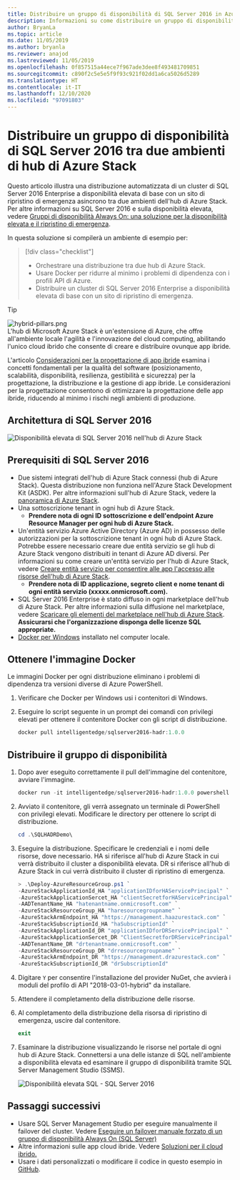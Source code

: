 ```yaml
---
title: Distribuire un gruppo di disponibilità di SQL Server 2016 in Azure e nell'hub di Azure Stack
description: Informazioni su come distribuire un gruppo di disponibilità di SQL Server 2016 in Azure e nell'hub di Azure Stack.
author: BryanLa
ms.topic: article
ms.date: 11/05/2019
ms.author: bryanla
ms.reviewer: anajod
ms.lastreviewed: 11/05/2019
ms.openlocfilehash: 0f857515a44ece7f967ade3dee8f493481709851
ms.sourcegitcommit: c890f2c5e5e5f9f93c921f02dd1a6ca5026d5289
ms.translationtype: HT
ms.contentlocale: it-IT
ms.lasthandoff: 12/10/2020
ms.locfileid: "97091803"
---
```

# <a name="deploy-a-sql-server-2016-availability-group-across-two-azure-stack-hub-environments"></a>Distribuire un gruppo di disponibilità di SQL Server 2016 tra due ambienti di hub di Azure Stack

Questo articolo illustra una distribuzione automatizzata di un cluster di SQL Server 2016 Enterprise a disponibilità elevata di base con un sito di ripristino di emergenza asincrono tra due ambienti dell'hub di Azure Stack. Per altre informazioni su SQL Server 2016 e sulla disponibilità elevata, vedere [Gruppi di disponibilità Always On: una soluzione per la disponibilità elevata e il ripristino di emergenza](/sql/database-engine/availability-groups/windows/always-on-availability-groups-sql-server?view=sql-server-2016).

In questa soluzione si compilerà un ambiente di esempio per:

> [!div class="checklist"]
> - Orchestrare una distribuzione tra due hub di Azure Stack.
> - Usare Docker per ridurre al minimo i problemi di dipendenza con i profili API di Azure.
> - Distribuire un cluster di SQL Server 2016 Enterprise a disponibilità elevata di base con un sito di ripristino di emergenza.

> [!Tip]  
> ![hybrid-pillars.png](./media/solution-deployment-guide-cross-cloud-scaling/hybrid-pillars.png)  
> L'hub di Microsoft Azure Stack è un'estensione di Azure, che offre all'ambiente locale l'agilità e l'innovazione del cloud computing, abilitando l'unico cloud ibrido che consente di creare e distribuire ovunque app ibride.  
> 
> L'articolo [Considerazioni per la progettazione di app ibride](overview-app-design-considerations.md) esamina i concetti fondamentali per la qualità del software (posizionamento, scalabilità, disponibilità, resilienza, gestibilità e sicurezza) per la progettazione, la distribuzione e la gestione di app ibride. Le considerazioni per la progettazione consentono di ottimizzare la progettazione delle app ibride, riducendo al minimo i rischi negli ambienti di produzione.

## <a name="architecture-for-sql-server-2016"></a>Architettura di SQL Server 2016

![Disponibilità elevata di SQL Server 2016 nell'hub di Azure Stack](media/solution-deployment-guide-sql-ha/image1.png)

## <a name="prerequisites-for-sql-server-2016"></a>Prerequisiti di SQL Server 2016

- Due sistemi integrati dell'hub di Azure Stack connessi (hub di Azure Stack). Questa distribuzione non funziona nell'Azure Stack Development Kit (ASDK). Per altre informazioni sull'hub di Azure Stack, vedere la [panoramica di Azure Stack](https://azure.microsoft.com/overview/azure-stack/).
- Una sottoscrizione tenant in ogni hub di Azure Stack.
  - **Prendere nota di ogni ID sottoscrizione e dell'endpoint Azure Resource Manager per ogni hub di Azure Stack.**
- Un'entità servizio Azure Active Directory (Azure AD) in possesso delle autorizzazioni per la sottoscrizione tenant in ogni hub di Azure Stack. Potrebbe essere necessario creare due entità servizio se gli hub di Azure Stack vengono distribuiti in tenant di Azure AD diversi. Per informazioni su come creare un'entità servizio per l'hub di Azure Stack, vedere [Creare entità servizio per consentire alle app l'accesso alle risorse dell'hub di Azure Stack](/azure-stack/user/azure-stack-create-service-principals).
  - **Prendere nota di ID applicazione, segreto client e nome tenant di ogni entità servizio (xxxxx.onmicrosoft.com).**
- SQL Server 2016 Enterprise è stato diffuso in ogni marketplace dell'hub di Azure Stack. Per altre informazioni sulla diffusione nel marketplace, vedere [Scaricare gli elementi del marketplace nell'hub di Azure Stack](/azure-stack/operator/azure-stack-download-azure-marketplace-item).
    **Assicurarsi che l'organizzazione disponga delle licenze SQL appropriate.**
- [Docker per Windows](https://docs.docker.com/docker-for-windows/) installato nel computer locale.

## <a name="get-the-docker-image"></a>Ottenere l'immagine Docker

Le immagini Docker per ogni distribuzione eliminano i problemi di dipendenza tra versioni diverse di Azure PowerShell.

1. Verificare che Docker per Windows usi i contenitori di Windows.
2. Eseguire lo script seguente in un prompt dei comandi con privilegi elevati per ottenere il contenitore Docker con gli script di distribuzione.

    ```powershell  
    docker pull intelligentedge/sqlserver2016-hadr:1.0.0
    ```

## <a name="deploy-the-availability-group"></a>Distribuire il gruppo di disponibilità

1. Dopo aver eseguito correttamente il pull dell'immagine del contenitore, avviare l'immagine.

      ```powershell  
      docker run -it intelligentedge/sqlserver2016-hadr:1.0.0 powershell
      ```

2. Avviato il contenitore, gli verrà assegnato un terminale di PowerShell con privilegi elevati. Modificare le directory per ottenere lo script di distribuzione.

      ```powershell  
      cd .\SQLHADRDemo\
      ```

3. Eseguire la distribuzione. Specificare le credenziali e i nomi delle risorse, dove necessario. HA si riferisce all'hub di Azure Stack in cui verrà distribuito il cluster a disponibilità elevata. DR si riferisce all'hub di Azure Stack in cui verrà distribuito il cluster di ripristino di emergenza.

      ```powershell
      > .\Deploy-AzureResourceGroup.ps1 `
      -AzureStackApplicationId_HA "applicationIDforHAServicePrincipal" `
      -AzureStackApplicationSercet_HA "clientSecretforHAServicePrincipal" `
      -AADTenantName_HA "hatenantname.onmicrosoft.com" `
      -AzureStackResourceGroup_HA "haresourcegroupname" `
      -AzureStackArmEndpoint_HA "https://management.haazurestack.com" `
      -AzureStackSubscriptionId_HA "haSubscriptionId" `
      -AzureStackApplicationId_DR "applicationIDforDRServicePrincipal" `
      -AzureStackApplicationSercet_DR "ClientSecretforDRServicePrincipal" `
      -AADTenantName_DR "drtenantname.onmicrosoft.com" `
      -AzureStackResourceGroup_DR "drresourcegroupname" `
      -AzureStackArmEndpoint_DR "https://management.drazurestack.com" `
      -AzureStackSubscriptionId_DR "drSubscriptionId"
      ```

4. Digitare `Y` per consentire l'installazione del provider NuGet, che avvierà i moduli del profilo di API "2018-03-01-hybrid" da installare.

5. Attendere il completamento della distribuzione delle risorse.

6. Al completamento della distribuzione della risorsa di ripristino di emergenza, uscire dal contenitore.

      ```powershell
      exit
      ```

7. Esaminare la distribuzione visualizzando le risorse nel portale di ogni hub di Azure Stack. Connettersi a una delle istanze di SQL nell'ambiente a disponibilità elevata ed esaminare il gruppo di disponibilità tramite SQL Server Management Studio (SSMS).

    ![Disponibilità elevata SQL - SQL Server 2016](media/solution-deployment-guide-sql-ha/image2.png)

## <a name="next-steps"></a>Passaggi successivi

- Usare SQL Server Management Studio per eseguire manualmente il failover del cluster. Vedere [Eseguire un failover manuale forzato di un gruppo di disponibilità Always On (SQL Server)](/sql/database-engine/availability-groups/windows/perform-a-forced-manual-failover-of-an-availability-group-sql-server?view=sql-server-2017)
- Altre informazioni sulle app cloud ibride. Vedere [Soluzioni per il cloud ibrido.](/azure-stack/user/)
- Usare i dati personalizzati o modificare il codice in questo esempio in [GitHub](https://github.com/Azure-Samples/azure-intelligent-edge-patterns).
